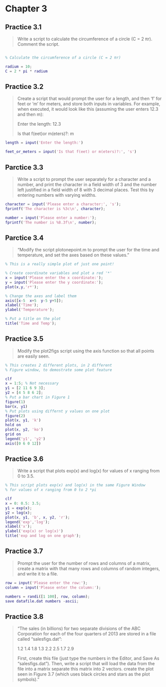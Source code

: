 # Chapter 3

## Practice 3.1

> Write a script to calculate the circumference of a circle (C = 2 πr). Comment the script.

```MATLAB

% Calculate the circumference of a circle (C = 2 πr)

radium = 10;
C = 2 * pi * radium
```

## Practice 3.2

> Create a script that would prompt the user for a length, and then ‘f’ for feet or ‘m’ for meters, and store both inputs in variables. For example, when executed, it would look like this (assuming the user enters 12.3 and then m):
>
> Enter the length: 12.3
>
> Is that f(eet)or m(eters)?: m

```MATLAB
length = input('Enter the length:')

feet_or_meters = input('Is that f(eet) or m(eters)?:', 's')

```

## Parctice 3.3

> Write a script to prompt the user separately for a character and a number, and print the character in a field width of 3 and the number left justified in a field width of 8 with 3 decimal places. Test this by entering numbers with varying widths.

```MATLAB
character = input('Please enter a character:', 's');
fprintf('The character is %3c\n', character);

number = input('Please enter a number:');
fprintf('The number is %8.3f\n', number);
```

## Parctice 3.4

> “Modify the script plotonepoint.m to prompt the user for the time and temperature, and set the axes based on these values.”

```MATLAB
% This is a really simple plot of just one point!

% Create coordinate variables and plot a red '*'
x = input('Please enter the x coordinate:');
y = input('Please enter the y coordinate:');
plot(x,y,'r*');

% Change the axes and label them
axis([x-5  x+5  y-5 y+5]);
xlabel('Time');
ylabel('Temperature');

% Put a title on the plot
title('Time and Temp');
```

## Practice 3.5

> Modify the plot2figs script using the axis function so that all points are easily seen.

```MATLAB
% This creates 2 different plots, in 2 different
% Figure window, to demostrate some plot feature

clf
x = 1:5; % Not necessary
y1 = [2 11 6 9 3];
y2 = [4 5 8 6 2];
% Put a bar chart in Figure 1
figure(1)
bar(x, y1)
% Put plots using differnt y values on one plot
figure(2)
plot(x, y1, 'k')
hold on
plot(x, y2, 'ko')
grid on
legend('y1', 'y2')
axis([0 6 0 12])
```

## Practice 3.6

> Write a script that plots exp(x) and log(x) for values of x ranging from 0 to 3.5.

```MATLAB
% This script plots exp(x) and log(x) in the same Figure Window
% for values of x ranging from 0 to 2 *pi

clf
x = 0: 0.5: 3.5;
y1 = exp(x);
y2 = log(x);
plot(x, y1, 'b', x, y2, 'r');
legend('exp','log');
xlabel('x');
ylabel('exp(x) or log(x)')
title('exp and log on one graph');
```

## Practice 3.7

> Prompt the user for the number of rows and columns of a matrix, create a matrix with that many rows and columns of random integers, and write it to a file.

```MATLAB
row = input('Please enter the row:');
column = input('Please enter the column:');

numbers = randi([1 100], row, column);
save datafile.dat numbers -ascii;
```

## Practice 3.8

> “The sales (in billions) for two separate divisions of the ABC Corporation for each of the four quarters of 2013 are stored in a file called “salesfigs.dat”:
>
> 1.2 1.4 1.8 1.3
> 2.2 2.5 1.7 2.9
>
> First, create this file (just type the numbers in the Editor, and Save As “salesfigs.dat”).
> Then, write a script that will
> load the data from the file into a matrix
> separate this matrix into 2 vectors.
> create the plot seen in Figure 3.7 (which uses black circles and stars as the plot symbols).”
